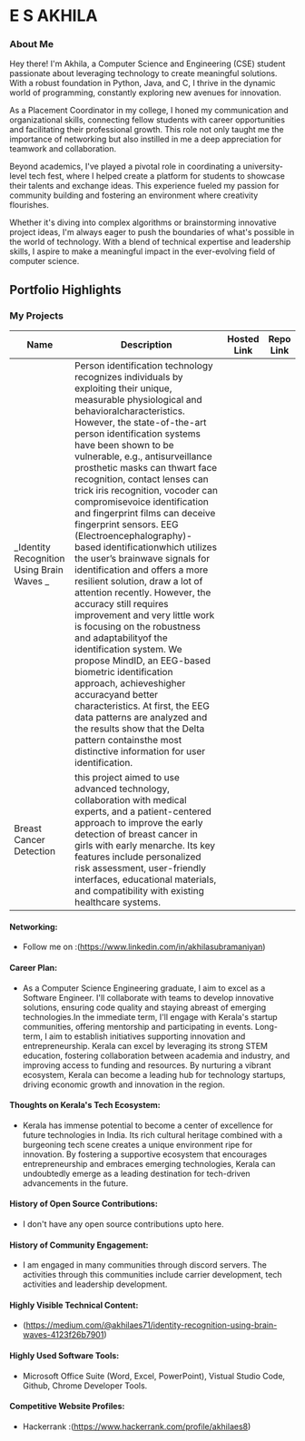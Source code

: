 # E S AKHILA

### About Me

Hey there! I'm Akhila, a Computer Science and Engineering (CSE) student passionate about leveraging technology to create meaningful solutions. With a robust foundation in Python, Java, and C, I thrive in the dynamic world of programming, constantly exploring new avenues for innovation.

As a Placement Coordinator in my college, I honed my communication and organizational skills, connecting fellow students with career opportunities and facilitating their professional growth. This role not only taught me the importance of networking but also instilled in me a deep appreciation for teamwork and collaboration.

Beyond academics, I've played a pivotal role in coordinating a university-level tech fest, where I helped create a platform for students to showcase their talents and exchange ideas. This experience fueled my passion for community building and fostering an environment where creativity flourishes.

Whether it's diving into complex algorithms or brainstorming innovative project ideas, I'm always eager to push the boundaries of what's possible in the world of technology. With a blend of technical expertise and leadership skills, I aspire to make a meaningful impact in the ever-evolving field of computer science.





## Portfolio Highlights

### My Projects

| Name                | Description                                                               | Hosted Link                              | Repo Link                                                      |
|---------------------|---------------------------------------------------------------------------|------------------------------------------|----------------------------------------------------------------|
|_Identity Recognition Using Brain Waves _                                          |Person identification technology recognizes individuals by exploiting their unique, measurable physiological and behavioralcharacteristics. However, the state-of-the-art person identification systems have been shown to be vulnerable, e.g., antisurveillance prosthetic masks can thwart face recognition, contact lenses can trick iris recognition, vocoder can compromisevoice identification and fingerprint films can deceive fingerprint sensors. EEG (Electroencephalography)-based identificationwhich utilizes the user’s brainwave signals for identification and offers a more resilient solution, draw a lot of attention recently. However, the accuracy still requires improvement and very little work is focusing on the robustness and adaptabilityof the identification system. We propose MindID, an EEG-based biometric identification approach, achieveshigher accuracyand better characteristics. At first, the EEG data patterns are analyzed and the results show that the Delta pattern containsthe most distinctive information for user identification.           |   
| Breast Cancer Detection | this project aimed to use advanced technology, collaboration with medical experts, and a patient-centered approach to improve the early detection of breast cancer in girls with early menarche. Its key features include personalized risk assessment, user-friendly interfaces, educational materials, and compatibility with existing healthcare systems.                                             |   |         |


#### Networking:

- Follow me on :(https://www.linkedin.com/in/akhilasubramaniyan)

#### Career Plan:

- As a Computer Science Engineering graduate, I aim to excel as a Software Engineer. I'll collaborate with teams to develop innovative solutions, ensuring code quality and staying abreast of emerging technologies.In the immediate term, I'll engage with Kerala's startup communities, offering mentorship and participating in events. Long-term, I aim to establish initiatives supporting innovation and entrepreneurship. Kerala can excel by leveraging its strong STEM education, fostering collaboration between academia and industry, and improving access to funding and resources. By nurturing a vibrant ecosystem, Kerala can become a leading hub for technology startups, driving economic growth and innovation in the region. 

#### Thoughts on Kerala's Tech Ecosystem:

- Kerala has immense potential to become a center of excellence for future technologies in India. Its rich cultural heritage combined with a burgeoning tech scene creates a unique environment ripe for innovation. By fostering a supportive ecosystem that encourages entrepreneurship and embraces emerging technologies, Kerala can undoubtedly emerge as a leading destination for tech-driven advancements in the future.

#### History of Open Source Contributions:

- I don't have any open source contributions upto here.

#### History of Community Engagement:

-  I am engaged in many communities through discord servers. The activities through this communities include carrier development, tech activities and leadership development.

#### Highly Visible Technical Content:

- (https://medium.com/@akhilaes71/identity-recognition-using-brain-waves-4123f26b7901)

#### Highly Used Software Tools:

- Microsoft Office Suite (Word, Excel, PowerPoint), Vistual Studio Code, Github, Chrome Developer Tools.

#### Competitive Website Profiles:

- Hackerrank :(https://www.hackerrank.com/profile/akhilaes8)
